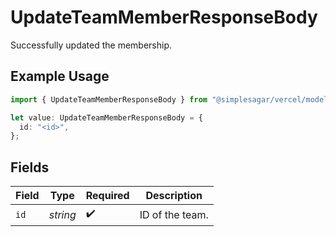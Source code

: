 # UpdateTeamMemberResponseBody

Successfully updated the membership.

## Example Usage

```typescript
import { UpdateTeamMemberResponseBody } from "@simplesagar/vercel/models/updateteammemberop.js";

let value: UpdateTeamMemberResponseBody = {
  id: "<id>",
};
```

## Fields

| Field              | Type               | Required           | Description        |
| ------------------ | ------------------ | ------------------ | ------------------ |
| `id`               | *string*           | :heavy_check_mark: | ID of the team.    |